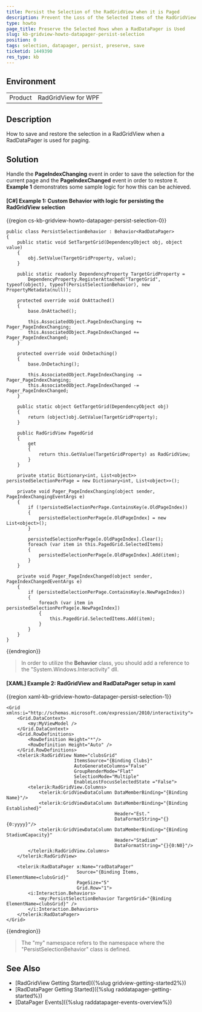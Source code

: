 ```yaml
---
title: Persist the Selection of the RadGridView when it is Paged
description: Prevent the Loss of the Selected Items of the RadGridView while Changing Pages
type: howto
page_title: Preserve the Selected Rows when a RadDataPager is Used
slug: kb-gridview-howto-datapager-persist-selection
position: 0
tags: selection, datapager, persist, preserve, save
ticketid: 1449390
res_type: kb
---
```


## Environment
<table>
	<tr>
		<td>Product</td>
		<td>RadGridView for WPF</td>
	</tr>
</table>

## Description

How to save and restore the selection in a RadGridView when a RadDataPager is used for paging.

## Solution

Handle the __PageIndexChanging__ event in order to save the selection for the current page and the __PageIndexChanged__ event in order to restore it. __Example 1__ demonstrates some sample logic for how this can be achieved.

#### __[C#] Example 1: Custom Behavior with logic for persisting the RadGridView selection__
{{region cs-kb-gridview-howto-datapager-persist-selection-0}}

    public class PersistSelectionBehavior : Behavior<RadDataPager>
    {
        public static void SetTargetGrid(DependencyObject obj, object value)
        {
            obj.SetValue(TargetGridProperty, value);
        }

        public static readonly DependencyProperty TargetGridProperty =
            DependencyProperty.RegisterAttached("TargetGrid", typeof(object), typeof(PersistSelectionBehavior), new PropertyMetadata(null));

        protected override void OnAttached()
        {
            base.OnAttached();

            this.AssociatedObject.PageIndexChanging += Pager_PageIndexChanging;
            this.AssociatedObject.PageIndexChanged += Pager_PageIndexChanged;
        }

        protected override void OnDetaching()
        {
            base.OnDetaching();

            this.AssociatedObject.PageIndexChanging -= Pager_PageIndexChanging;
            this.AssociatedObject.PageIndexChanged -= Pager_PageIndexChanged;
        }

        public static object GetTargetGrid(DependencyObject obj)
        {
            return (object)obj.GetValue(TargetGridProperty);
        }

        public RadGridView PagedGrid
        {
            get
            {
                return this.GetValue(TargetGridProperty) as RadGridView;
            }
        }

        private static Dictionary<int, List<object>> persistedSelectionPerPage = new Dictionary<int, List<object>>();

        private void Pager_PageIndexChanging(object sender, PageIndexChangingEventArgs e)
        {
            if (!persistedSelectionPerPage.ContainsKey(e.OldPageIndex))
            {
                persistedSelectionPerPage[e.OldPageIndex] = new List<object>();
            }

            persistedSelectionPerPage[e.OldPageIndex].Clear();
            foreach (var item in this.PagedGrid.SelectedItems)
            {
                persistedSelectionPerPage[e.OldPageIndex].Add(item);
            }
        }

        private void Pager_PageIndexChanged(object sender, PageIndexChangedEventArgs e)
        {
            if (persistedSelectionPerPage.ContainsKey(e.NewPageIndex))
            {
                foreach (var item in persistedSelectionPerPage[e.NewPageIndex])
                {
                    this.PagedGrid.SelectedItems.Add(item);
                }
            }
        }
    }
{{endregion}}

> In order to utilize the __Behavior__ class, you should add a reference to the "System.Windows.Interactivity" dll.

#### __[XAML] Example 2: RadGridView and RadDataPager setup in xaml__
{{region xaml-kb-gridview-howto-datapager-persist-selection-1}}

    <Grid xmlns:i="http://schemas.microsoft.com/expression/2010/interactivity">
        <Grid.DataContext>
            <my:MyViewModel />
        </Grid.DataContext>
        <Grid.RowDefinitions>
            <RowDefinition Height="*"/>
            <RowDefinition Height="Auto" />
        </Grid.RowDefinitions>
        <telerik:RadGridView Name="clubsGrid" 
                             ItemsSource="{Binding Clubs}"
                             AutoGenerateColumns="False"
                             GroupRenderMode="Flat"
                             SelectionMode="Multiple"
                             EnableLostFocusSelectedState ="False">
            <telerik:RadGridView.Columns>
                <telerik:GridViewDataColumn DataMemberBinding="{Binding Name}"/>
                <telerik:GridViewDataColumn DataMemberBinding="{Binding Established}"
                                            Header="Est." 
                                            DataFormatString="{}{0:yyyy}"/>
                <telerik:GridViewDataColumn DataMemberBinding="{Binding StadiumCapacity}" 
                                            Header="Stadium" 
                                            DataFormatString="{}{0:N0}"/>
            </telerik:RadGridView.Columns>
        </telerik:RadGridView>

        <telerik:RadDataPager x:Name="radDataPager"
                              Source="{Binding Items, ElementName=clubsGrid}"
                              PageSize="5"
                              Grid.Row="1">
            <i:Interaction.Behaviors>
                <my:PersistSelectionBehavior TargetGrid="{Binding ElementName=clubsGrid}" />
            </i:Interaction.Behaviors>
        </telerik:RadDataPager>
    </Grid>
{{endregion}}

> The "my" namespace refers to the namespace where the "PersistSelectionBehavior" class is defined. 

## See Also

* [RadGridView Getting Started]({%slug gridview-getting-started2%})
* [RadDataPager Getting Started]({%slug raddatapager-getting-started%})
* [DataPager Events]({%slug raddatapager-events-overview%})